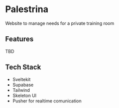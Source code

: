 # Palestrina

Website to manage needs for a private training room

## Features

TBD

## Tech Stack

- Sveltekit
- Supabase
- Tailwind
- Skeleton UI
- Pusher for realtime comunication
